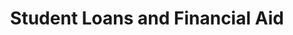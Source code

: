 ---
layout: category
category: student-loans-and-financial-aid
title: Student Loans and Financial Aid
description: Financing your education can be overwhelming. Get advice on managing student loans, finding financial aid, and making college more affordable. Learn about different loan repayment options and how to avoid default.
permalink: /student-loans-and-financial-aid/
---